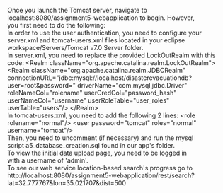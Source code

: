 Once you launch the Tomcat server, navigate to localhost:8080/assignment5-webapplication to begin. However,  
you first need to do the following:   
In order to use the user authentication, you need to configure your server.xml and tomcat-users.xml files located in your eclipse workspace/Servers/Tomcat v7.0 Server folder.  
In server.xml, you need to replace the provided LockOutRealm with this code:
      &lt;Realm className="org.apache.catalina.realm.LockOutRealm"&gt;
  	  &lt;Realm className="org.apache.catalina.realm.JDBCRealm" connectionURL="jdbc:mysql://localhost/disasterevacuationdb?user=root&amp;password=" driverName="com.mysql.jdbc.Driver" roleNameCol="rolename" userCredCol="password\_hash" userNameCol="username" userRoleTable="user\_roles" userTable="users"/&gt;
      &lt;/Realm&gt;  
In tomcat-users.xml, you need to add the following 2 lines:
  &lt;role rolename="normal"/&gt;
  &lt;user password="tomcat" roles="normal" username="tomcat"/&gt;  
Then, you need to uncomment (if necessary) and run the mysql  
script a5\_database\_creation.sql found in our app's folder.  
To view the initial data upload page, you need to be logged in  
with a username of 'admin'.  
To see our web service location-based search's progress go to  
http://localhost:8080/assignment5-webapplication/rest/search?lat=32.777767&lon=35.021707&dist=500